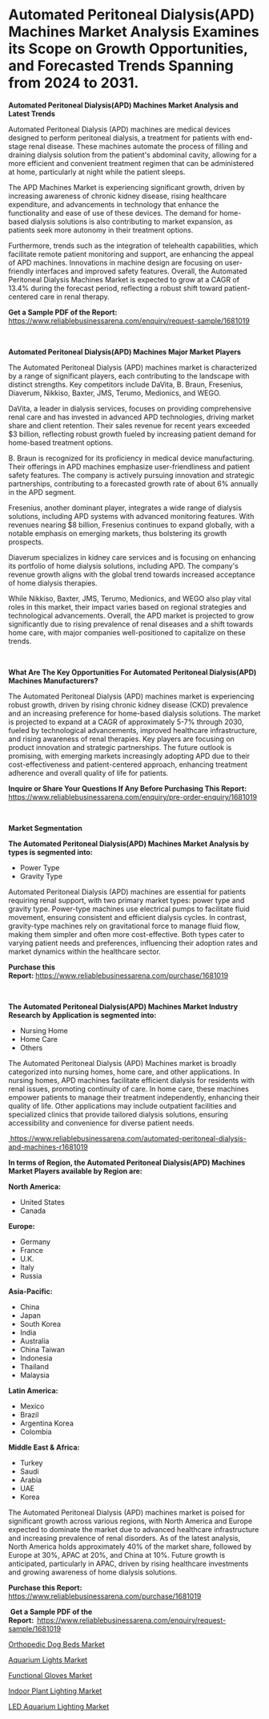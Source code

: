 <p><h1>Automated Peritoneal Dialysis(APD) Machines Market Analysis Examines its Scope on Growth Opportunities, and Forecasted Trends Spanning from 2024 to 2031.</h1></p><p><strong>Automated Peritoneal Dialysis(APD) Machines Market Analysis and Latest Trends</strong></p>
<p><p>Automated Peritoneal Dialysis (APD) machines are medical devices designed to perform peritoneal dialysis, a treatment for patients with end-stage renal disease. These machines automate the process of filling and draining dialysis solution from the patient's abdominal cavity, allowing for a more efficient and convenient treatment regimen that can be administered at home, particularly at night while the patient sleeps.</p><p>The APD Machines Market is experiencing significant growth, driven by increasing awareness of chronic kidney disease, rising healthcare expenditure, and advancements in technology that enhance the functionality and ease of use of these devices. The demand for home-based dialysis solutions is also contributing to market expansion, as patients seek more autonomy in their treatment options.</p><p>Furthermore, trends such as the integration of telehealth capabilities, which facilitate remote patient monitoring and support, are enhancing the appeal of APD machines. Innovations in machine design are focusing on user-friendly interfaces and improved safety features. Overall, the Automated Peritoneal Dialysis Machines Market is expected to grow at a CAGR of 13.4% during the forecast period, reflecting a robust shift toward patient-centered care in renal therapy.</p></p>
<p><strong>Get a Sample PDF of the Report:&nbsp;</strong> <a href="https://www.reliablebusinessarena.com/enquiry/request-sample/1681019?utm_campaign=1398&utm_medium=2&utm_source=Github&utm_content=ia&utm_term=04102024&utm_id=automated-peritoneal-dialysisapd-machines">https://www.reliablebusinessarena.com/enquiry/request-sample/1681019</a></p>
<p>&nbsp;</p>
<p><strong>Automated Peritoneal Dialysis(APD) Machines Major Market Players</strong></p>
<p><p>The Automated Peritoneal Dialysis (APD) machines market is characterized by a range of significant players, each contributing to the landscape with distinct strengths. Key competitors include DaVita, B. Braun, Fresenius, Diaverum, Nikkiso, Baxter, JMS, Terumo, Medionics, and WEGO. </p><p>DaVita, a leader in dialysis services, focuses on providing comprehensive renal care and has invested in advanced APD technologies, driving market share and client retention. Their sales revenue for recent years exceeded $3 billion, reflecting robust growth fueled by increasing patient demand for home-based treatment options.</p><p>B. Braun is recognized for its proficiency in medical device manufacturing. Their offerings in APD machines emphasize user-friendliness and patient safety features. The company is actively pursuing innovation and strategic partnerships, contributing to a forecasted growth rate of about 6% annually in the APD segment.</p><p>Fresenius, another dominant player, integrates a wide range of dialysis solutions, including APD systems with advanced monitoring features. With revenues nearing $8 billion, Fresenius continues to expand globally, with a notable emphasis on emerging markets, thus bolstering its growth prospects.</p><p>Diaverum specializes in kidney care services and is focusing on enhancing its portfolio of home dialysis solutions, including APD. The company's revenue growth aligns with the global trend towards increased acceptance of home dialysis therapies.</p><p>While Nikkiso, Baxter, JMS, Terumo, Medionics, and WEGO also play vital roles in this market, their impact varies based on regional strategies and technological advancements. Overall, the APD market is projected to grow significantly due to rising prevalence of renal diseases and a shift towards home care, with major companies well-positioned to capitalize on these trends.</p></p>
<p>&nbsp;</p>
<p><strong>What Are The Key Opportunities For Automated Peritoneal Dialysis(APD) Machines Manufacturers?</strong></p>
<p><p>The Automated Peritoneal Dialysis (APD) machines market is experiencing robust growth, driven by rising chronic kidney disease (CKD) prevalence and an increasing preference for home-based dialysis solutions. The market is projected to expand at a CAGR of approximately 5-7% through 2030, fueled by technological advancements, improved healthcare infrastructure, and rising awareness of renal therapies. Key players are focusing on product innovation and strategic partnerships. The future outlook is promising, with emerging markets increasingly adopting APD due to their cost-effectiveness and patient-centered approach, enhancing treatment adherence and overall quality of life for patients.</p></p>
<p><strong>Inquire or Share Your Questions If Any Before Purchasing This Report:</strong> <a href="https://www.reliablebusinessarena.com/enquiry/pre-order-enquiry/1681019?utm_campaign=1398&utm_medium=2&utm_source=Github&utm_content=ia&utm_term=04102024&utm_id=automated-peritoneal-dialysisapd-machines">https://www.reliablebusinessarena.com/enquiry/pre-order-enquiry/1681019</a></p>
<p>&nbsp;</p>
<p><strong>Market Segmentation</strong></p>
<p><strong>The Automated Peritoneal Dialysis(APD) Machines Market Analysis by types is segmented into:</strong></p>
<p><ul><li>Power Type</li><li>Gravity Type</li></ul></p>
<p><p>Automated Peritoneal Dialysis (APD) machines are essential for patients requiring renal support, with two primary market types: power type and gravity type. Power-type machines use electrical pumps to facilitate fluid movement, ensuring consistent and efficient dialysis cycles. In contrast, gravity-type machines rely on gravitational force to manage fluid flow, making them simpler and often more cost-effective. Both types cater to varying patient needs and preferences, influencing their adoption rates and market dynamics within the healthcare sector.</p></p>
<p><strong>Purchase this Report:&nbsp;</strong><a href="https://www.reliablebusinessarena.com/purchase/1681019?utm_campaign=1398&utm_medium=2&utm_source=Github&utm_content=ia&utm_term=04102024&utm_id=automated-peritoneal-dialysisapd-machines">https://www.reliablebusinessarena.com/purchase/1681019</a></p>
<p>&nbsp;</p>
<p><strong>The Automated Peritoneal Dialysis(APD) Machines Market Industry Research by Application is segmented into:</strong></p>
<p><ul><li>Nursing Home</li><li>Home Care</li><li>Others</li></ul></p>
<p><p>The Automated Peritoneal Dialysis (APD) Machines market is broadly categorized into nursing homes, home care, and other applications. In nursing homes, APD machines facilitate efficient dialysis for residents with renal issues, promoting continuity of care. In home care, these machines empower patients to manage their treatment independently, enhancing their quality of life. Other applications may include outpatient facilities and specialized clinics that provide tailored dialysis solutions, ensuring accessibility and convenience for diverse patient needs.</p></p>
<p><a href="https://www.reliablebusinessarena.com/automated-peritoneal-dialysis-apd-machines-r1681019?utm_campaign=1398&utm_medium=2&utm_source=Github&utm_content=ia&utm_term=04102024&utm_id=automated-peritoneal-dialysisapd-machines">&nbsp;https://www.reliablebusinessarena.com/automated-peritoneal-dialysis-apd-machines-r1681019</a></p>
<p><strong>In terms of Region, the Automated Peritoneal Dialysis(APD) Machines Market Players available by Region are:</strong></p>
<p>
    <p> <strong> North America: </strong>
        <ul>
            <li>United States</li>
            <li>Canada</li>
        </ul>
        </p> 
    <p> <strong> Europe: </strong>
        <ul>
            <li>Germany</li>
            <li>France</li>
            <li>U.K.</li>
            <li>Italy</li>
            <li>Russia</li>
        </ul>
        </p> 
    <p> <strong> Asia-Pacific: </strong>
        <ul>
            <li>China</li>
            <li>Japan</li>
            <li>South Korea</li>
            <li>India</li>
            <li>Australia</li>
            <li>China Taiwan</li>
            <li>Indonesia</li>
            <li>Thailand</li>
            <li>Malaysia</li>
        </ul>
        </p> 
    <p> <strong> Latin America: </strong>
        <ul>
            <li>Mexico</li>
            <li>Brazil</li>
            <li>Argentina Korea</li>
            <li>Colombia</li>
        </ul>
        </p> 
    <p> <strong> Middle East & Africa: </strong>
        <ul>
            <li>Turkey</li>
            <li>Saudi</li>
            <li>Arabia</li>
            <li>UAE</li>
            <li>Korea</li>
        </ul>
    </p>
    </p>
<p><p>The Automated Peritoneal Dialysis (APD) machines market is poised for significant growth across various regions, with North America and Europe expected to dominate the market due to advanced healthcare infrastructure and increasing prevalence of renal disorders. As of the latest analysis, North America holds approximately 40% of the market share, followed by Europe at 30%, APAC at 20%, and China at 10%. Future growth is anticipated, particularly in APAC, driven by rising healthcare investments and growing awareness of home dialysis solutions.</p></p>
<p><strong>Purchase this Report: </strong><a href="https://www.reliablebusinessarena.com/purchase/1681019?utm_campaign=1398&utm_medium=2&utm_source=Github&utm_content=ia&utm_term=04102024&utm_id=automated-peritoneal-dialysisapd-machines">https://www.reliablebusinessarena.com/purchase/1681019</a></p>
<p>&nbsp;<strong>Get a Sample PDF of the Report:&nbsp;&nbsp;</strong><a href="https://www.reliablebusinessarena.com/enquiry/request-sample/1681019?utm_campaign=1398&utm_medium=2&utm_source=Github&utm_content=ia&utm_term=04102024&utm_id=automated-peritoneal-dialysisapd-machines">https://www.reliablebusinessarena.com/enquiry/request-sample/1681019</a></p>
<p><strong></strong></p>
<p><p><a href="https://www.linkedin.com/pulse/orthopedic-dog-beds-market-global-insights-regional-analysis-elpoc?utm_campaign=1398&utm_medium=2&utm_source=Github&utm_content=ia&utm_term=04102024&utm_id=automated-peritoneal-dialysisapd-machines">Orthopedic Dog Beds Market</a></p><p><a href="https://www.linkedin.com/pulse/aquarium-lights-market-evolution-future-outlook-forecasting-hwape?utm_campaign=1398&utm_medium=2&utm_source=Github&utm_content=ia&utm_term=04102024&utm_id=automated-peritoneal-dialysisapd-machines">Aquarium Lights Market</a></p><p><a href="https://www.linkedin.com/pulse/exploring-functional-gloves-market-dynamics-revenue-analysis-ygmlc?utm_campaign=1398&utm_medium=2&utm_source=Github&utm_content=ia&utm_term=04102024&utm_id=automated-peritoneal-dialysisapd-machines">Functional Gloves Market</a></p><p><a href="https://www.linkedin.com/pulse/indoor-plant-lighting-market-size-share-trends-analysis-u3yoe?utm_campaign=1398&utm_medium=2&utm_source=Github&utm_content=ia&utm_term=04102024&utm_id=automated-peritoneal-dialysisapd-machines">Indoor Plant Lighting Market</a></p><p><a href="https://www.linkedin.com/pulse/global-led-aquarium-lighting-market-analysis-key-trends-ignte?utm_campaign=1398&utm_medium=2&utm_source=Github&utm_content=ia&utm_term=04102024&utm_id=automated-peritoneal-dialysisapd-machines">LED Aquarium Lighting Market</a></p></p>